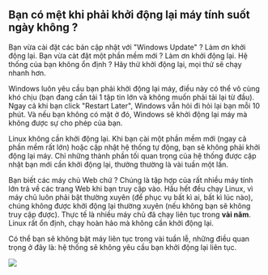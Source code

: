 



<h2>Bạn có mệt khi phải khởi động lại máy tính suốt ngày không ?</h2>

Bạn vừa cài đặt các bản cập nhật với "Windows Update" ? Làm ơn khởi động lại. Bạn vừa 
càt đặt một phần mềm mới ? Làm ơn khởi động lại. Hệ thống của bạn không ổn định ? Hãy thử 
khởi động lại, mọi thứ sẽ chạy nhanh hơn.

Windows luôn yêu cầu bạn phải khởi động lại máy, điều này có thể vô cùng khó chịu (bạn đang 
cần tải 1 tập tin lớn và không muốn phải tải lại từ đầu). Ngay cả khi bạn click "Restart Later", 
Windows vẫn hỏi đi hỏi lại bạn mỗi 10 phút. Và nếu bạn không có mặt ở đó, Windows sẽ khởi 
động lại máy mà không được sự cho phép của bạn.

Linux không cần khởi động lại. Khi bạn cài một phần mềm mới (ngay cả phần mềm rất lớn) hoặc 
cập nhật hệ thống tự động, bạn sẽ không phải khởi động lại máy. Chỉ những thành phần tối quan trọng 
của hệ thống được cập nhật bạn mới cần khởi động lại, thường thường là vài tuần một lần.

Bạn biết các máy chủ Web chứ ? Chúng là tập hợp của rất nhiều máy tính lớn trả về 
các trang Web khi bạn truy cập vào. Hầu hết đều chạy Linux, vì máy chủ luôn phải bật thường xuyên 
(để phục vụ bất kì ai, bất kì lúc nào), chúng không được khởi động lại thường xuyên (nếu không 
bạn sẽ không truy cập được). Thực tế là nhiều máy chủ đã chạy liên tục trong <b>vài năm</b>. 
Linux rất ổn định, chạy hoàn hảo mà không cần khởi động lại.

Có thể bạn sẽ không bật máy liên tục trong vài tuần lễ, những điều quan trọng ở đây là: 
hệ thống sẽ không yêu cầu bạn khởi động lại liên tục.

<img src="Images/reboot_all_the_time_thumb.png" />




